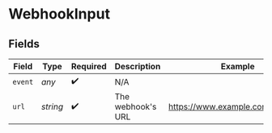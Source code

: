 # WebhookInput


## Fields

| Field                           | Type                            | Required                        | Description                     | Example                         |
| ------------------------------- | ------------------------------- | ------------------------------- | ------------------------------- | ------------------------------- |
| `event`                         | *any*                           | :heavy_check_mark:              | N/A                             |                                 |
| `url`                           | *string*                        | :heavy_check_mark:              | The webhook's URL               | https://www.example.com/webhook |